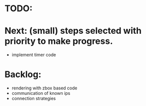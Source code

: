 # TODO:


# Next: (small) steps selected with priority to make progress.
- implement timer code

# Backlog:
- rendering with zbox based code
- communication of known ips
- connection strategies
